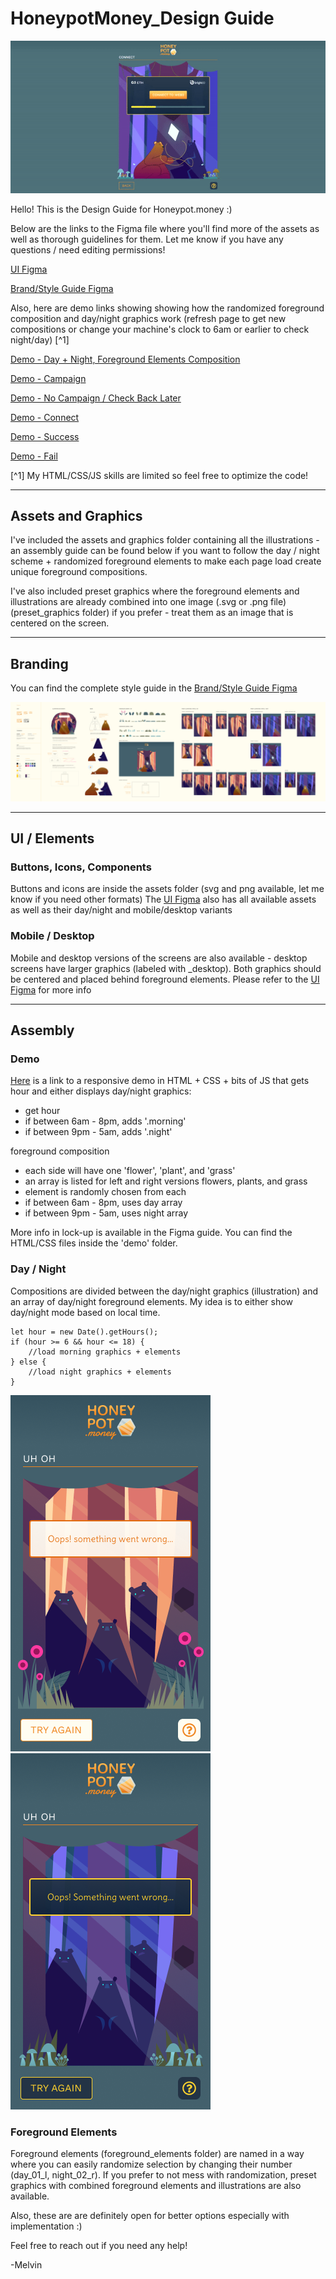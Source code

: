 # HoneypotMoney_Design Guide

![](sample_comp_night.gif)

 Hello! This is the Design Guide for Honeypot.money :)
 
 Below are the links to the Figma file where you'll find more of the assets as well as thorough guidelines for them. Let me know if you have any questions / need editing permissions!


[UI Figma](https://www.figma.com/file/HlsjRxOOuz4LiB8JvMTE1L/Honeypot.money_UI?node-id=85%3A0)

[Brand/Style Guide Figma](https://www.figma.com/file/4wdEvfIvzTlMbllb39Wrnc/Honeypot.money_Branding?node-id=41%3A0)

Also, here are demo links showing showing how the randomized foreground composition and day/night graphics work (refresh page to get new compositions or change your machine's clock to 6am or earlier to check night/day) [^1]

[Demo - Day + Night, Foreground Elements Composition](https://supersecretbanana.com/honeypot/demo/)

[Demo - Campaign](https://supersecretbanana.com/honeypot/demo/campaign.html)

[Demo - No Campaign / Check Back Later](https://supersecretbanana.com/honeypot/demo/campaign-none.html)

[Demo - Connect](https://supersecretbanana.com/honeypot/demo/connect.html)

[Demo - Success](https://supersecretbanana.com/honeypot/demo/success.html)

[Demo - Fail](https://supersecretbanana.com/honeypot/demo/fail.html)

[^1] My HTML/CSS/JS skills are limited so feel free to optimize the code! 

---
## Assets and Graphics

I've included the assets and graphics folder containing all the illustrations - an assembly guide can be found below if you want to follow the day / night scheme + randomized foreground elements to make each page load create unique foreground compositions.

I've also included preset graphics where the foreground elements and illustrations are already combined into one image (.svg or .png file) (preset_graphics folder) if you prefer - treat them as an image that is centered on the screen.

---
## Branding

You can find the complete style guide in the [Brand/Style Guide Figma](https://www.figma.com/file/4wdEvfIvzTlMbllb39Wrnc/Honeypot.money_Branding?node-id=41%3A0)

![](Style_Guide.png)

---
## UI / Elements

### Buttons, Icons, Components

Buttons and icons are inside the assets folder (svg and png available, let me know if you need other formats) The [UI Figma](https://www.figma.com/file/HlsjRxOOuz4LiB8JvMTE1L/Honeypot.money_UI?node-id=85%3A0) also has all available assets as well as their day/night and mobile/desktop variants 

### Mobile / Desktop

Mobile and desktop versions of the screens are also available - desktop screens have larger graphics (labeled with _desktop). Both graphics should be centered and placed behind foreground elements. Please refer to the [UI Figma](https://www.figma.com/file/HlsjRxOOuz4LiB8JvMTE1L/Honeypot.money_UI?node-id=85%3A0) for more info

---
## Assembly

### Demo
[Here](https://supersecretbanana.com/honeypot/demo/) is a link to a responsive demo in HTML + CSS + bits of JS that gets hour and either displays day/night graphics:

- get hour
- if between 6am - 8pm, adds '.morning'
- if between 9pm - 5am, adds '.night'

foreground composition
- each side will have one 'flower', 'plant', and 'grass'
- an array is listed for left and right versions flowers, plants, and grass
- element is randomly chosen from each
- if between 6am - 8pm, uses day array
- if between 9pm - 5am, uses night array

More info in lock-up is available in the Figma guide. You can find the HTML/CSS files inside the 'demo' folder.

### Day / Night
Compositions are divided between the day/night graphics (illustration) and an array of day/night foreground elements. My idea is to either show day/night mode based on local time.

```
let hour = new Date().getHours();
if (hour >= 6 && hour <= 18) {
    //load morning graphics + elements
} else {
    //load night graphics + elements
}
```

![](Fail_Day.png)
![](Fail_Night.png)

### Foreground Elements
Foreground elements (foreground_elements folder) are named in a way where you can easily randomize selection by changing their number (day_01_l, night_02_r). If you prefer to not mess with randomization, preset graphics with combined foreground elements and illustrations are also available. 

Also, these are are definitely open for better options especially with implementation :)

Feel free to reach out if you need any help!

-Melvin